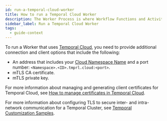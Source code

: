 ```yaml
---
id: run-a-temporal-cloud-worker
title: How to run a Temporal Cloud Worker
description: The Worker Process is where Workflow Functions and Activity Functions are executed.
sidebar_label: Run a Temporal Cloud Worker
tags:
  - guide-context
---
```


To run a Worker that uses [Temporal Cloud](/cloud), you need to provide additional connection and client options that include the following:

- An address that includes your [Cloud Namespace Name](/concepts/what-is-a-namespace) and a port number: `<Namespace>.<ID>.tmprl.cloud:<port>`.
- mTLS CA certificate.
- mTLS private key.

For more information about managing and generating client certificates for Temporal Cloud, see [How to manage certificates in Temporal Cloud](/cloud/how-to-manage-certificates-in-temporal-cloud.md).

For more information about configuring TLS to secure inter- and intra-network communication for a Temporal Cluster, see [Temporal Customization Samples](https://github.com/temporalio/samples-server).
